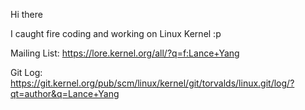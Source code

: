 

<!--

### Hi there 👋

Here are some ideas to get you started:

- 🔭 I’m currently working on ...
- 🌱 I’m currently learning ...
- 👯 I’m looking to collaborate on ...
- 🤔 I’m looking for help with ...
- 💬 Ask me about ...
- 📫 How to reach me: ...
- 😄 Pronouns: ...
- ⚡ Fun fact: ...

Shout out to the great hackers:
- Unix:  Ken Thompson, Dennis Ritchie
- GNU:   Richard Stallman
- Linux: Linus Torvalds, Paul E. McKenney
...

-->

Hi there 

I caught fire coding and working on Linux Kernel :p

Mailing List: https://lore.kernel.org/all/?q=f:Lance+Yang

Git Log: https://git.kernel.org/pub/scm/linux/kernel/git/torvalds/linux.git/log/?qt=author&q=Lance+Yang

<!--
$ git log --use-mailmap --author="lance.yang@linux.dev" --oneline

bit.ly/4jnu9p8 -> https://lore.kernel.org/all/?q=f:Lance+Yang
bit.ly/4lwDfBH -> https://git.kernel.org/pub/scm/linux/kernel/git/torvalds/linux.git/log/?qt=author&q=Lance+Yang
-->

